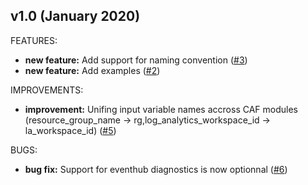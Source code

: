 ## v1.0 (January 2020)

FEATURES: 
* **new feature:**  Add support for naming convention ([#3](https://github.com/aztfmod/terraform-azurerm-caf-azure-firewall/issues/3))
* **new feature:**  Add examples ([#2](https://github.com/aztfmod/terraform-azurerm-caf-azure-firewall/issues/2))

IMPROVEMENTS:
* **improvement:**  Unifing input variable names accross CAF modules (resource_group_name -> rg,log_analytics_workspace_id -> la_workspace_id) ([#5](https://github.com/aztfmod/terraform-azurerm-caf-azure-firewall/issues/5))

BUGS:
* **bug fix:** Support for eventhub diagnostics is now optionnal ([#6](https://github.com/aztfmod/terraform-azurerm-caf-azure-firewall/issues/6)) 